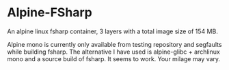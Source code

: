 # Alpine-FSharp

An alpine linux fsharp container, 3 layers with a total image size of 154 MB.

Alpine mono is currently only available from testing repository and segfaults while building fsharp. The alternative I have used is alpine-glibc + archlinux mono and a source build of fsharp. It seems to work. Your milage may vary.
